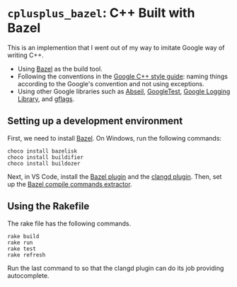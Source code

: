 # ``cplusplus_bazel``: C++ Built with Bazel

This is an implemention that I went out of my way to imitate Google way of writing C++.

* Using [Bazel](http://bazel.build) as the build tool.
* Following the conventions in the [Google C++ style guide](https://google.github.io/styleguide/cppguide.html): naming things according to the Google's convention and not using exceptions.
* Using other Google libraries such as [Abseil](http://abseil.io), [GoogleTest](https://github.com/google/googletest), [Google Logging Library](https://github.com/google/glog), and [gflags](https://gflags.github.io/gflags/).

## Setting up a development environment

First, we need to install [Bazel](http://bazel.build). On Windows, run the following commands:

```
choco install bazelisk
choco install buildifier
choco install buildozer
```

Next, in VS Code, install the [Bazel plugin](https://marketplace.visualstudio.com/items?itemName=BazelBuild.vscode-bazel) and the [clangd plugin](https://marketplace.visualstudio.com/items?itemName=llvm-vs-code-extensions.vscode-clangd). Then, set up the [Bazel compile commands extractor](https://github.com/hedronvision/bazel-compile-commands-extractor).

## Using the Rakefile

The rake file has the following commands.

```
rake build
rake run
rake test
rake refresh
```

Run the last command to so that the clangd plugin can do its job providing autocomplete.